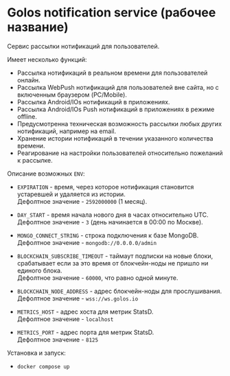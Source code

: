 # Golos notification service (рабочее название)

Сервис рассылки нотификаций для пользователей.

Имеет несколько функций: 
  - Рассылка нотификаций в реальном времени для пользователей онлайн.
  - Рассылка WebPush нотификаций для пользователей вне сайта, но с включенным браузером (PC/Mobile).
  - Рассылка Android/IOs нотификаций в приложениях.
  - Рассылка Android/IOs Push нотификаций в приложениях в режиме offline.
  - Предусмотренна техническая возможность рассылки любых других нотификаций, например на email.
  - Хранение истории нотификаций в течении указанного количества времени.
  - Реагирование на настройки пользователей относительно пожеланий к рассылке.

Описание возможных `ENV`:  

  - `EXPIRATION` - время, через которое нотификация становится устаревшей и удаляется из истории.  
   Дефолтное значение - `2592000000` (1 месяц).
  
  - `DAY_START` - время начала нового дня в часах относительно UTC.  
   Дефолтное значение - `3` (день начинается в 00:00 по Москве).     
  
  - `MONGO_CONNECT_STRING` - строка подключения к базе MongoDB.  
   Дефолтное значение - `mongodb://0.0.0.0/admin`
   
  - `BLOCKCHAIN_SUBSCRIBE_TIMEOUT` - таймаут подписки на новые блоки, срабатывает если за это время от блокчейн-ноды не пришло ни единого блока.  
   Дефолтное значение - `60000`, что равно одной минуте.
   
  - `BLOCKCHAIN_NODE_ADDRESS` - адрес блокчейн-ноды для прослушивания.  
   Дефолтное значение - `wss://ws.golos.io` 
   
  - `METRICS_HOST` - адрес хоста для метрик StatsD.  
   Дефолтное значение - `localhost` 
  
  - `METRICS_PORT` - адрес порта для метрик StatsD.  
   Дефолтное значение - `8125` 

Установка и запуск:
  
  - `docker compose up`  
